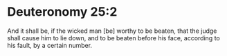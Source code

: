 # Deuteronomy 25:2

And it shall be, if the wicked man [be] worthy to be beaten, that the judge shall cause him to lie down, and to be beaten before his face, according to his fault, by a certain number.